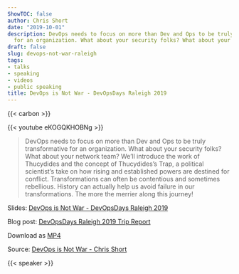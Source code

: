 ```yaml
---
ShowTOC: false
author: Chris Short
date: "2019-10-01"
description: DevOps needs to focus on more than Dev and Ops to be truly transformative
  for an organization. What about your security folks? What about your network team?
draft: false
slug: devops-not-war-raleigh
tags:
- talks
- speaking
- videos
- public speaking
title: DevOps is Not War - DevOpsDays Raleigh 2019
---
```


{{< carbon >}}

{{< youtube eKOGQKHOBNg >}}

> DevOps needs to focus on more than Dev and Ops to be truly transformative for an organization. What about your security folks? What about your network team? We’ll introduce the work of Thucydides and the concept of Thucydides’s Trap, a political scientist’s take on how rising and established powers are destined for conflict. Transformations can often be contentious and sometimes rebellious. History can actually help us avoid failure in our transformations. The more the merrier along this journey!

Slides: [DevOps is Not War - DevOpsDays Raleigh 2019](https://speakerdeck.com/chrisshort/devops-is-not-war-df415c22-a29d-4cab-8689-143f9922c0f3)

Blog post: [DevOpsDays Raleigh 2019 Trip Report](https://chrisshort.net/devopsdays-raleigh-2019-trip-report/)

Download as [MP4](https://shortcdn.com/chrisshort/DevOps-is-not-War-DOD-RDU.mp4)

Source: [DevOps is Not War - Chris Short](https://youtu.be/eKOGQKHOBNg)

{{< speaker >}}
